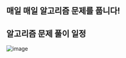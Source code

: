 ## 매일 매일 알고리즘 문제를 풉니다!

## 알고리즘 문제 풀이 일정

![image](https://github.com/user-attachments/assets/22e81a8e-c880-4b63-9b66-a628264d1d4b)
